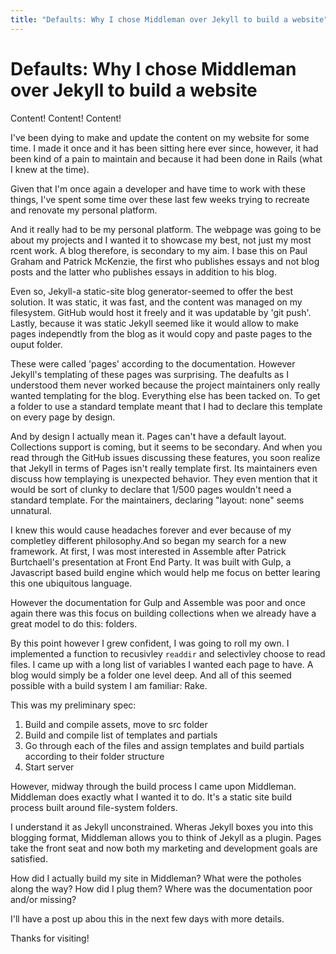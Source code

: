 ```yaml
---
title: "Defaults: Why I chose Middleman over Jekyll to build a website"
---
```

Defaults: Why I chose Middleman over Jekyll to build a website
========================================================================

Content! Content! Content!

I've been dying to make and update the content on my website for some time.
I made it once and it has been sitting here ever since, however, it had
been kind of a pain to maintain and because it had been done in Rails
(what I knew at the time).

Given that I'm once again a developer and have time to work with these things,
I've spent some time over these last few weeks trying to recreate and renovate
my personal platform.

And it really had to be my personal platform. The webpage was going to be about
my projects and I wanted it to showcase my best, not just my most rcent work.
A blog therefore, is secondary to my aim. I base this on Paul Graham and Patrick McKenzie,
the first who publishes essays and not blog posts and the latter who publishes essays
in addition to his blog.

Even so, Jekyll-a static-site blog generator-seemed to offer the best solution.
It was static, it was fast, and the content was managed on my filesystem.
GitHub would host it freely and it was updatable by 'git push'.
Lastly, because it was static Jekyll seemed like it would allow
to make pages independtly from the blog as it would copy and paste pages
to the ouput folder.

These were called 'pages' according to the documentation.
However Jekyll's templating of these pages was surprising.
The deafults as I understood them never worked because the project maintainers
only really wanted templating for the blog. Everything else has been tacked on.
To get a folder to use a standard template meant that I had to declare this
template on every page by design.

And by design I actually mean it. Pages can't have a default layout.
Collections support is coming, but it seems to be secondary. And when you read
through the GitHub issues discussing these features, you soon realize that
Jekyll in terms of Pages isn't really template first. Its maintainers
even discuss how templaying is unexpected behavior. They even mention that it would
be sort of clunky to declare that 1/500 pages wouldn't need a standard template.
For the maintainers, declaring "layout: none" seems unnatural.

I knew this would cause headaches forever and ever because of my
completley different philosophy.And so began my search for a new framework.
At first, I was most interested in Assemble after Patrick Burtchaell's
presentation at Front End Party.  It was built with Gulp, a Javascript based
build engine which would help me focus on better learing this one ubiquitous language.

However the documentation for Gulp and Assemble was poor and
once again there was this focus on building collections when we
already have a great model to do this: folders.

By this point however I grew confident, I was going to roll my own.
I implemented a function to recusivley `readdir` and selectivley choose to read files.
I came up with a long list of variables I wanted each page to have. A blog would simply
be a folder one level deep. And all of this seemed possible with a build
system I am familiar: Rake.

This was my preliminary spec:

1. Build and compile assets, move to src folder
2. Build and compile list of templates and partials
3. Go through each of the files and assign templates and build partials according to their folder structure
4. Start server

However, midway through the build process I came upon Middleman.
Middleman does exactly what I wanted it to do. It's a static site build process
built around file-system folders.

I understand it as Jekyll unconstrained. Wheras Jekyll boxes you into this
blogging format, Middleman allows you to think of Jekyll as a plugin.
Pages take the front seat and now both my marketing and development goals
are satisfied.

How did I actually build my site in Middleman?
What were the potholes along the way?
How did I plug them?
Where was the documentation poor and/or missing?

I'll have a post up abou this in the next few days with more details.

Thanks for visiting!
